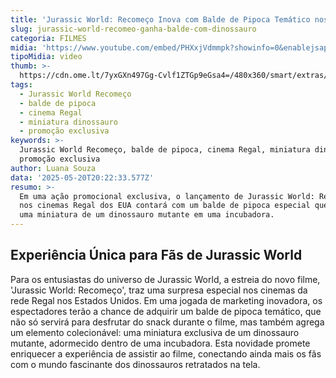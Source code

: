 ```yaml
---
title: 'Jurassic World: Recomeço Inova com Balde de Pipoca Temático nos Cinemas Regal'
slug: jurassic-world-recomeo-ganha-balde-com-dinossauro
categoria: FILMES
midia: 'https://www.youtube.com/embed/PHXxjVdmmpk?showinfo=0&enablejsapi=1'
tipoMidia: video
thumb: >-
  https://cdn.ome.lt/7yxGXn497Gg-Cvlf1ZTGp9eGsa4=/480x360/smart/extras/conteudos/Captura_de_tela_2025-05-20_170406.png
tags:
  - Jurassic World Recomeço
  - balde de pipoca
  - cinema Regal
  - miniatura dinossauro
  - promoção exclusiva
keywords: >-
  Jurassic World Recomeço, balde de pipoca, cinema Regal, miniatura dinossauro,
  promoção exclusiva
author: Luana Souza
data: '2025-05-20T20:22:33.577Z'
resumo: >-
  Em uma ação promocional exclusiva, o lançamento de Jurassic World: Recomeço
  nos cinemas Regal dos EUA contará com um balde de pipoca especial que inclui
  uma miniatura de um dinossauro mutante em uma incubadora.
---
```


## Experiência Única para Fãs de Jurassic World

<blockquote class="twitter-tweet"><a href="https://twitter.com/user/status/1924819982384288241"></a></blockquote>

Para os entusiastas do universo de Jurassic World, a estreia do novo filme, 'Jurassic World: Recomeço', traz uma surpresa especial nos cinemas da rede Regal nos Estados Unidos. Em uma jogada de marketing inovadora, os espectadores terão a chance de adquirir um balde de pipoca temático, que não só servirá para desfrutar do snack durante o filme, mas também agrega um elemento colecionável: uma miniatura exclusiva de um dinossauro mutante, adormecido dentro de uma incubadora. Esta novidade promete enriquecer a experiência de assistir ao filme, conectando ainda mais os fãs com o mundo fascinante dos dinossauros retratados na tela.
